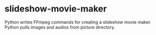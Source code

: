# slideshow-movie-maker

Python writes FFmpeg commands for creating a slideshow movie maker. Python pulls images and audios from picture directory.
